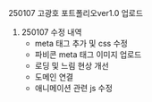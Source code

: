 250107 고광호 포트폴리오ver1.0 업로드
1. 250107 수정 내역
   - meta 태그 추가 및 css 수정
   - 파비콘 meta 태그 이미지 업로드
   - 로딩 및 느림 현상 개선
   - 도메인 연결
   - 애니메이션 관련 js 수정
